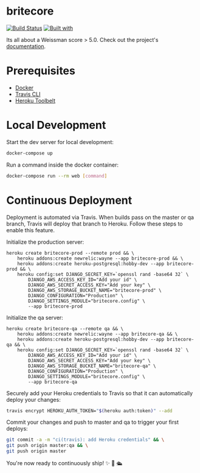 # britecore

[![Build Status](https://travis-ci.org/miguel550/britecore.svg?branch=master)](https://travis-ci.org/miguel550/britecore)
[![Built with](https://img.shields.io/badge/Built_with-Cookiecutter_Django_Rest-F7B633.svg)](https://github.com/agconti/cookiecutter-django-rest)

Its all about a Weissman score > 5.0. Check out the project's [documentation](http://miguel550.github.io/britecore/).

# Prerequisites

- [Docker](https://docs.docker.com/docker-for-mac/install/)  
- [Travis CLI](http://blog.travis-ci.com/2013-01-14-new-client/)
- [Heroku Toolbelt](https://toolbelt.heroku.com/)

# Local Development

Start the dev server for local development:
```bash
docker-compose up
```

Run a command inside the docker container:

```bash
docker-compose run --rm web [command]
```

# Continuous Deployment

Deployment is automated via Travis. When builds pass on the master or qa branch, Travis will deploy that branch to Heroku. Follow these steps to enable this feature.

Initialize the production server:

```
heroku create britecore-prod --remote prod && \
    heroku addons:create newrelic:wayne --app britecore-prod && \
    heroku addons:create heroku-postgresql:hobby-dev --app britecore-prod && \
    heroku config:set DJANGO_SECRET_KEY=`openssl rand -base64 32` \
        DJANGO_AWS_ACCESS_KEY_ID="Add your id" \
        DJANGO_AWS_SECRET_ACCESS_KEY="Add your key" \
        DJANGO_AWS_STORAGE_BUCKET_NAME="britecore-prod" \
        DJANGO_CONFIGURATION="Production" \
        DJANGO_SETTINGS_MODULE="britecore.config" \
        --app britecore-prod
```

Initialize the qa server:

```
heroku create britecore-qa --remote qa && \
    heroku addons:create newrelic:wayne --app britecore-qa && \
    heroku addons:create heroku-postgresql:hobby-dev --app britecore-qa && \
    heroku config:set DJANGO_SECRET_KEY=`openssl rand -base64 32` \
        DJANGO_AWS_ACCESS_KEY_ID="Add your id" \
        DJANGO_AWS_SECRET_ACCESS_KEY="Add your key" \
        DJANGO_AWS_STORAGE_BUCKET_NAME="britecore-qa" \
        DJANGO_CONFIGURATION="Production" \
        DJANGO_SETTINGS_MODULE="britecore.config" \
        --app britecore-qa
```

Securely add your Heroku credentials to Travis so that it can automatically deploy your changes:

```bash
travis encrypt HEROKU_AUTH_TOKEN="$(heroku auth:token)" --add
```

Commit your changes and push to master and qa to trigger your first deploys:

```bash
git commit -a -m "ci(travis): add Heroku credentials" && \
git push origin master:qa && \
git push origin master
```

You're now ready to continuously ship! ✨ 💅 🛳
